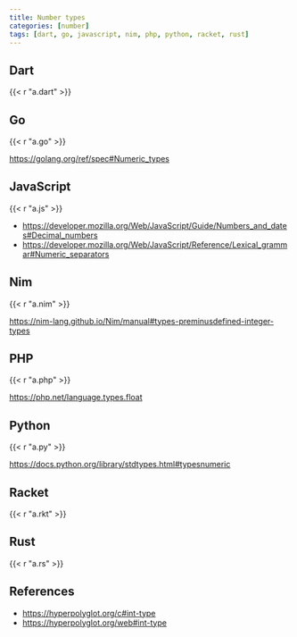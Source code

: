 ```yaml
---
title: Number types
categories: [number]
tags: [dart, go, javascript, nim, php, python, racket, rust]
---
```


## Dart

{{< r "a.dart" >}}

## Go

{{< r "a.go" >}}

<https://golang.org/ref/spec#Numeric_types>

## JavaScript

{{< r "a.js" >}}

- <https://developer.mozilla.org/Web/JavaScript/Guide/Numbers_and_dates#Decimal_numbers>
- <https://developer.mozilla.org/Web/JavaScript/Reference/Lexical_grammar#Numeric_separators>

## Nim

{{< r "a.nim" >}}

<https://nim-lang.github.io/Nim/manual#types-preminusdefined-integer-types>

## PHP

{{< r "a.php" >}}

<https://php.net/language.types.float>

## Python

{{< r "a.py" >}}

<https://docs.python.org/library/stdtypes.html#typesnumeric>

## Racket

{{< r "a.rkt" >}}

## Rust

{{< r "a.rs" >}}

## References

- <https://hyperpolyglot.org/c#int-type>
- <https://hyperpolyglot.org/web#int-type>

